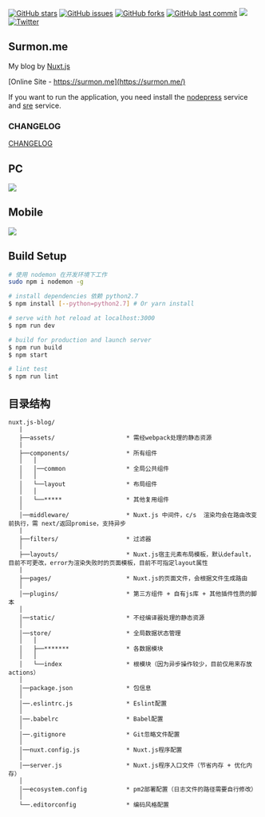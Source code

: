 [![GitHub stars](https://img.shields.io/github/stars/surmon-china/surmon.me.svg?style=flat-square)](https://github.com/surmon-china/surmon.me/stargazers)
[![GitHub issues](https://img.shields.io/github/issues/surmon-china/surmon.me.svg?style=flat-square)](https://github.com/surmon-china/surmon.me/issues)
[![GitHub forks](https://img.shields.io/github/forks/surmon-china/surmon.me.svg?style=flat-square)](https://github.com/surmon-china/surmon.me/network)
[![GitHub last commit](https://img.shields.io/github/last-commit/google/skia.svg?style=flat-square)](https://github.com/surmon-china/surmon.me)
[![](https://badge.juejin.im/entry/58ff969861ff4b00667ca82e/likes.svg?style=flat-square)](https://juejin.im/post/58ff960ba22b9d0065b722cd)
[![Twitter](https://img.shields.io/twitter/url/https/github.com/surmon-china/surmon.me.svg?style=flat-square)](https://twitter.com/intent/tweet?url=https://github.com/surmon-china/surmon.me)

## Surmon.me

My blog by [Nuxt.js](https://github.com/nuxt)

[Online Site - https://surmon.me](https://surmon.me/)

If you want to run the application, you need install the [nodepress](https://github.com/surmon-china/nodepress) service and [sre](https://github.com/surmon-china/sre.surmon.me) service.

### CHANGELOG

[CHANGELOG](https://github.com/surmon-china/surmon.me/blob/master/CHANGELOG.md)

## PC

![](https://raw.githubusercontent.com/surmon-china/surmon.me/master/screenshots/pc.jpg)

## Mobile

![](https://raw.githubusercontent.com/surmon-china/surmon.me/master/screenshots/mobile-full.jpg)

## Build Setup

```bash
# 使用 nodemon 在开发环境下工作
sudo npm i nodemon -g

# install dependencies 依赖 python2.7
$ npm install [--python=python2.7] # Or yarn install

# serve with hot reload at localhost:3000
$ npm run dev

# build for production and launch server
$ npm run build
$ npm start

# lint test
$ npm run lint
```


## 目录结构
```
nuxt.js-blog/
   |
   ├──assets/                    * 需经webpack处理的静态资源
   |
   ├──components/                * 所有组件
   │   │
   │   │──common                 * 全局公共组件
   │   │
   │   └──layout                 * 布局组件
   │   │
   │   └──*****                  * 其他复用组件
   │
   │──middleware/                * Nuxt.js 中间件，c/s  渲染均会在路由改变前执行，需 next/返回promise，支持异步
   |
   ├──filters/                   * 过滤器
   │
   ├──layouts/                   * Nuxt.js宿主元素布局模板，默认default，目前不可更改，error为渲染失败时的页面模板，目前不可指定layout属性
   |
   ├──pages/                     * Nuxt.js的页面文件，会根据文件生成路由
   │
   │──plugins/                   * 第三方组件 + 自有js库 + 其他插件性质的脚本
   │
   │──static/                    * 不经编译器处理的静态资源
   │
   │──store/                     * 全局数据状态管理
   │   │
   │   ├──*******                * 各数据模块
   │   │
   │   └──index                  * 根模块（因为异步操作较少，目前仅用来存放actions）
   │
   │──package.json               * 包信息
   │
   │──.eslintrc.js               * Eslint配置
   │
   │──.babelrc                   * Babel配置
   │
   │──.gitignore                 * Git忽略文件配置
   │
   │──nuxt.config.js             * Nuxt.js程序配置
   │
   │──server.js                  * Nuxt.js程序入口文件（节省内存 + 优化内存）
   │
   │──ecosystem.config           * pm2部署配置（日志文件的路径需要自行修改）
   │
   └──.editorconfig              * 编码风格配置
```
